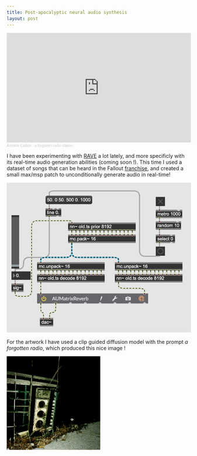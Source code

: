 ```yaml
---
title: Post-apocalyptic neural audio synthesis
layout: post
---
```


<iframe width="100%" height="300" scrolling="no" frameborder="no" allow="autoplay" src="https://w.soundcloud.com/player/?url=https%3A//api.soundcloud.com/tracks/1173593938&color=%23ff5500&auto_play=false&hide_related=false&show_comments=true&show_user=true&show_reposts=false&show_teaser=true&visual=true"></iframe><div style="font-size: 10px; color: #cccccc;line-break: anywhere;word-break: normal;overflow: hidden;white-space: nowrap;text-overflow: ellipsis; font-family: Interstate,Lucida Grande,Lucida Sans Unicode,Lucida Sans,Garuda,Verdana,Tahoma,sans-serif;font-weight: 100;"><a href="https://soundcloud.com/antoinecaillon" title="Antoine Caillon" target="_blank" style="color: #cccccc; text-decoration: none;">Antoine Caillon</a> · <a href="https://soundcloud.com/antoinecaillon/a-forgotten-radio-station" title="a forgotten radio station" target="_blank" style="color: #cccccc; text-decoration: none;">a forgotten radio station</a></div>

I have been experimenting with [RAVE](https://github.com/caillonantoine/RAVE) a lot lately, and more specificly with its real-time audio generation abilities (coming soon !). This time I used a dataset of songs that can be heard in the Fallout [franchise](https://fallout.bethesda.net/en/), and created a small max/msp patch to unconditionally generate audio in real-time!

![max-msp screenshot](/assets/forgotten-radio-screenshot.png)

For the artwork I have used a clip guided diffusion model with the prompt *a forgotten radio*, which produced this nice image !

<img src="/assets/forgotten-radio-artwork.png" width=256px height=256px />